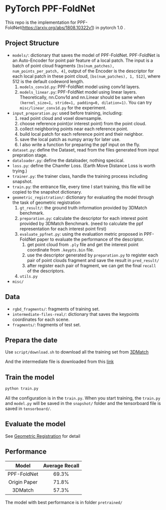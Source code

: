 # PyTorch PPF-FoldNet
This repo is the implementation for PPF-FoldNet(https://arxiv.org/abs/1808.10322v1) in pytorch 1.0 . 

## Project Structure

- `models/`: dictionary that saves the model of PPF-FoldNet. PPF-FoldNet is an Auto-Encoder for point pair feature of a local patch. The input is a batch of point cloud fragments `[bs(num_patches), num_points_per_patch, 4]`, output of the Encoder is the descriptor for each local patch in these point cloud, `[bs(num_patches), 1, 512]`, where 512 is the default codeword length.
    1. `models_conv1d.py`: PPF-FoldNet model using conv1d layers.
    2. `models_linear.py`: PPF-FoldNet model using linear layers. Theoretically, nn.Conv1d and nn.Linear should be same when `(kernel_size=1, stride=1, padding=0, dilation=1)`. You can try `misc/linear_conv1d.py` for the experiment.
- `input_preparation.py`: used before training, including: 
    1. read point cloud and voxel downsample.
    2. choose reference point(or interest point) from the point cloud.
    3. collect neighboring points near each reference point.
    4. build local patch for each reference point and their neighbor.
    5. save the local patch as numpy array for later use.
    6. I also write a function for preparing the ppf input on the fly.
- `dataset.py`: define the Dataset, read from the files generated from input prepration stage.
- `dataloader.py`: define the dataloader, nothing specical.
- `loss.py`: define the Chamfer Loss. (Earth Move Distance Loss is worth trying.)
- `trainer.py`: the trainer class, handle the training process including snapshot.
- `train.py`: the entrance file, every time I start training, this file will be copied to the snapshot dictionary.
- `geometric_registration/`: dictionary for evaluating the model through the task of geometric registration
    1. `gt_result/`: the ground truth information provided by 3DMatch benchmark.
    2. `preparation.py`: calculate the descriptor for each interest point provided by 3DMatch Benchmark. (need to calculate the ppf representation for each interest point first)
    3. `evaluate_ppfnet.py`: using the evaluation metric proposed in PPF-FoldNet paper to evaluate the performance of the descriptor.
        1. get point cloud from `.ply` file and get the interest point coordinate from `.keypts.bin` file.
        2. use the descriptor generated by `preparation.py` to register each pair of point clouds fragment and save the result in `pred_result/`
        3. after register each pair of fragment, we can get the final `recall` of the descriptors.
    4. `utils.py`
 - `misc/`
 
## Data

- `rgbd_fragments/`: fragments of training set.
- `intermediate-files-real/`: dictionary that saves the keypoints coordinates for each scene.
- `fragments/`: fragments of test set.

## Prepara the date

Use `script/download.sh` to download all the training set from [3DMatch](http://3dmatch.cs.princeton.edu/)

And the intermediate file is downloaded from this [link](http://vision.princeton.edu/projects/2016/3DMatch/downloads/scene-fragments/intermediate-files-real.zip)

## Train the model

```bash
python train.py 
```

All the configuration is in the `train.py`. When you start training, the `train.py` and `model.py` will be saved in the `snapshot/` folder and the tensorboard file is saved in `tensorboard/`.

## Evaluate the model

See [Geometric Registration](https://github.com/XuyangBai/PPF-FoldNet/tree/master/geometric_registration) for detail

## Performance

| Model | Average Recall |  
| :---: | :---: | 
| PPF-FoldNet | 69.3% | 
| Origin Paper| 71.8% | 
| 3DMatch     | 57.3% |  

The model with best performance is in folder `pretrained/`
